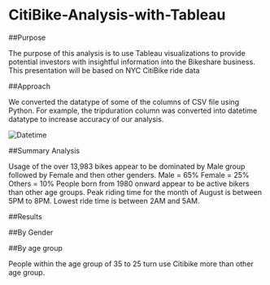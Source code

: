 # CitiBike-Analysis-with-Tableau


##Purpose

The purpose of this analysis is to use Tableau visualizations to provide potential investors with insightful information into the Bikeshare business. This presentation will be based on NYC CitiBike 
ride data

##Approach

We converted the datatype of some of the columns of CSV file using Python. For example, the tripduration column was converted into datetime datatype to increase accuracy of our analysis. 

![Datetime](https://user-images.githubusercontent.com/75961117/120230180-c67ebe80-c21c-11eb-920a-cd4806380010.PNG)



##Summary Analysis


Usage of the over 13,983 bikes appear to be dominated by Male group followed by Female and then other genders. 
Male = 65%
Female = 25%
Others = 10%
People born from 1980 onward appear to be active bikers than other age groups. 
Peak riding time for the month of August is between 5PM to 8PM.
Lowest ride time is between 2AM and 5AM.

##Results

##By Gender

##By age group

People within the age group of 35 to 25 turn use Citibike more than other age group. 




